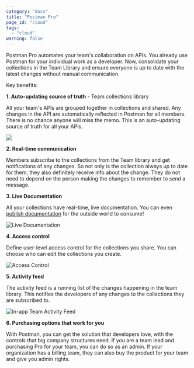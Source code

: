 ```yaml
---
category: "docs"
title: "Postman Pro"
page_id: "cloud"
tags: 
  - "cloud"
warning: false
---
```


Postman Pro automates your team's collaboration on APIs. You already use Postman for your individual work as a developer. Now, consolidate your collections in the Team Library and ensure everyone is up to date with the latest changes without manual communication.

Key benefits:

**1. Auto-updating source of truth** - Team collections library

All your team's APIs are grouped together in collections and shared. Any changes in the API are automatically reflected in Postman for all members. There is no chance anyone will miss the memo. This is an auto-updating source of truth for all your APIs.

[![](https://www.getpostman.com/img/v1/docs/cloud_1.png)][0]

**2. Real-time communication**

Members subscribe to the collections from the Team library and get notifications of any changes. So not only is the collection always up to date for them, they also definitely receive info about the change. They do not need to depend on the person making the changes to remember to send a message.

**3. Live Documentation**

All your collections have real-time, live documentation. You can even [publish documentation][1] for the outside world to consume!

![Live Documentation](https://cloud.githubusercontent.com/assets/2700229/16888224/549cf4f4-4afc-11e6-99cb-8aae57335987.png)

**4. Access control**

Define user-level access control for the collections you share. You can choose who can edit the collections you create.

![Access Control](https://cloud.githubusercontent.com/assets/2700229/16888278/a0b4f116-4afc-11e6-8245-f54512fcca2e.png)

**5. Activity feed**

The activity feed is a running list of the changes happening in the team library. This notifies the developers of any changes to the collections they are subscribed to.

![In-app Team Activity Feed](https://cloud.githubusercontent.com/assets/2700229/16888498/f4375ad0-4afd-11e6-8e0a-e0334ea66b6f.png)

**6. Purchasing options that work for you**

With Postman, you can get the solution that developers love, with the controls that big company structures need. If you are a team lead and purchasing Pro for your team, you can do so as an admin. If your organization has a billing team, they can also buy the product for your team and give you admin rights.

[0]: https://www.getpostman.com/img/v1/docs/cloud_1.png
[1]: https://www.getpostman.com/docs/creating_documentation
